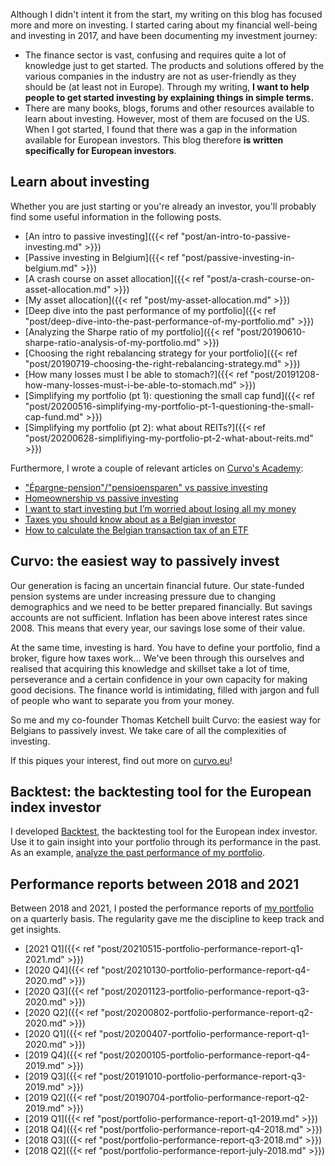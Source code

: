 Although I didn't intent it from the start, my writing on this blog has focused
more and more on investing. I started caring about my financial well-being and
investing in 2017, and have been documenting my investment journey:

* The finance sector is vast, confusing and requires quite a lot of knowledge
  just to get started. The products and solutions offered by the various
  companies in the industry are not as user-friendly as they should be (at least
  not in Europe). Through my writing, **I want to help people to get started
  investing by explaining things in simple terms.**
* There are many books, blogs, forums and other resources available to learn
  about investing. However, most of them are focused on the US. When I got
  started, I found that there was a gap in the information available for
  European investors. This blog therefore **is written specifically for European
  investors**.

## Learn about investing
Whether you are just starting or you're already an investor, you'll probably
find some useful information in the following posts.

* [An intro to passive investing]({{< ref "post/an-intro-to-passive-investing.md" >}})
* [Passive investing in Belgium]({{< ref "post/passive-investing-in-belgium.md" >}})
* [A crash course on asset allocation]({{< ref "post/a-crash-course-on-asset-allocation.md" >}})
* [My asset allocation]({{< ref "post/my-asset-allocation.md" >}})
* [Deep dive into the past performance of my portfolio]({{< ref "post/deep-dive-into-the-past-performance-of-my-portfolio.md" >}})
* [Analyzing the Sharpe ratio of my portfolio]({{< ref "post/20190610-sharpe-ratio-analysis-of-my-portfolio.md" >}})
* [Choosing the right rebalancing strategy for your portfolio]({{< ref "post/20190719-choosing-the-right-rebalancing-strategy.md" >}})
* [How many losses must I be able to stomach?]({{< ref "post/20191208-how-many-losses-must-i-be-able-to-stomach.md" >}})
* [Simplifying my portfolio (pt 1): questioning the small cap fund]({{< ref "post/20200516-simplifying-my-portfolio-pt-1-questioning-the-small-cap-fund.md" >}})
* [Simplifying my portfolio (pt 2): what about REITs?]({{< ref "post/20200628-simplifiying-my-portfolio-pt-2-what-about-reits.md" >}})

Furthermore, I wrote a couple of relevant articles on [Curvo's Academy](https://curvo.eu/academy):

* ["Épargne-pension"/"pensioensparen" vs passive investing](https://curvo.eu/article/how-does-investing-in-a-pension-account-epargne-pension-compare-to-passive-investing-for-belgians)
* [Homeownership vs passive investing](https://curvo.eu/article/im-thinking-about-buying-a-house-but-im-also-interested-in-investing-in-index-funds-whats-the-best-return-on-investment)
* [I want to start investing but I’m worried about losing all my money](https://curvo.eu/article/i-want-to-start-investing-but-im-worried-about-losing-all-my-money)
* [Taxes you should know about as a Belgian investor](https://curvo.eu/article/taxes-you-should-know-about-as-a-belgian-investor)
* [How to calculate the Belgian transaction tax of an ETF](https://curvo.eu/article/how-to-calculate-the-belgian-transaction-tax-of-an-etf)

## Curvo: the easiest way to passively invest
Our generation is facing an uncertain financial future. Our state-funded
pension systems are under increasing pressure due to changing demographics and
we need to be better prepared financially. But savings accounts are not
sufficient. Inflation has been above interest rates since 2008. This means that
every year, our savings lose some of their value. 

At the same time, investing is hard. You have to define your portfolio, find a
broker, figure how taxes work… We've been through this ourselves and realised
that acquiring this knowledge and skillset take a lot of time, perseverance and
a certain confidence in your own capacity for making good decisions. The
finance world is intimidating, filled with jargon and full of people who want
to separate you from your money.

So me and my co-founder Thomas Ketchell built Curvo: the easiest way for
Belgians to passively invest. We take care of all the complexities of
investing.

If this piques your interest, find out more on [curvo.eu](https://curvo.eu)!

## Backtest: the backtesting tool for the European index investor
I developed [Backtest](https://backtest.curvo.eu), the backtesting tool for the
European index investor. Use it to gain insight into your portfolio through its performance in the past. As an example, [analyze the past performance of my portfolio](https://backtest.curvo.eu/portfolio/curvo-growth--NoIgwgrgTgbg9gAgOJTgdwC4AsQBpigCSAogAykBCArACxUBsA7DTXqQHQAcAuviCeQoBpAGqkA6gCYaAZjbtJ3JUA).

## Performance reports between 2018 and 2021
Between 2018 and 2021, I posted the performance reports of [my portfolio](/investment-portfolio) on a quarterly basis. The regularity gave me
the discipline to keep track and get insights.

* [2021 Q1]({{< ref "post/20210515-portfolio-performance-report-q1-2021.md" >}})
* [2020 Q4]({{< ref "post/20210130-portfolio-performance-report-q4-2020.md" >}})
* [2020 Q3]({{< ref "post/20201123-portfolio-performance-report-q3-2020.md" >}})
* [2020 Q2]({{< ref "post/20200802-portfolio-performance-report-q2-2020.md" >}})
* [2020 Q1]({{< ref "post/20200407-portfolio-performance-report-q1-2020.md" >}})
* [2019 Q4]({{< ref "post/20200105-portfolio-performance-report-q4-2019.md" >}})
* [2019 Q3]({{< ref "post/20191010-portfolio-performance-report-q3-2019.md" >}})
* [2019 Q2]({{< ref "post/20190704-portfolio-performance-report-q2-2019.md" >}})
* [2019 Q1]({{< ref "post/portfolio-performance-report-q1-2019.md" >}})
* [2018 Q4]({{< ref "post/portfolio-performance-report-q4-2018.md" >}})
* [2018 Q3]({{< ref "post/portfolio-performance-report-q3-2018.md" >}})
* [2018 Q2]({{< ref "post/portfolio-performance-report-july-2018.md" >}})
